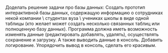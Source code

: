 Доделать решение задачи про базы данных: Создать прототип интерактивной базы данных, содержащую информацию о сотрудниках некой компании \ студентах вуза \ учениках школы в виде одной таблицы (кто желает может создать несколько связанных таблиц или полноценную базу данных). Программа должна иметь возможность изменять данные (редактировать добавлять, удалять), осуществлять сохранение и загрузку. А также выводить данные в консоль. Добавить логирование. Упорядочить вывод в консоль, сделать его красивым.